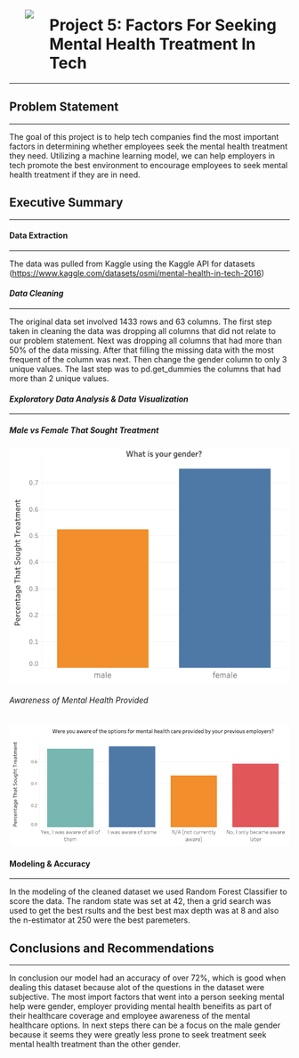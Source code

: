 <img src="http://imgur.com/1ZcRyrc.png" style="float: left; margin: 28px; height: 77px"> 

# **Project 5: Factors For Seeking Mental Health Treatment In Tech**
---
## **Problem Statement**
---

The goal of this project is to help tech companies find the most important factors in determining whether employees seek the mental health treatment they need. Utilizing a machine learning model, we can help employers in tech promote the best environment to encourage employees to seek mental health treatment if they are in need.

## **Executive Summary**
---

#### **Data Extraction**
---

The data was pulled from Kaggle using the Kaggle API for datasets (https://www.kaggle.com/datasets/osmi/mental-health-in-tech-2016)


#### *Data Cleaning*
---

The original data set involved 1433 rows and 63 columns. The first step taken in cleaning the data was dropping all columns that did not relate to our problem statement. Next was dropping all columns that had more than 50% of the data missing. After that filling the missing data with the most frequent of the column was next. Then change the gender column to only 3 unique values. The last step was to pd.get_dummies the columns that had more than 2 unique values.

#### *Exploratory Data Analysis & Data Visualization*
---
##### Male vs Female That Sought Treatment
![Male vs. Female](./visualizations/Factor_1_Gender.png)

###### Awareness of Mental Health Provided
![Awareness](./visualizations/Factor_2_Support_awareness.png)

#### **Modeling & Accuracy**
---

In the modeling of the cleaned dataset we used Random Forest Classifier to score the data. The random state was set at 42, then a grid search was used to get the best rsults and the best best max depth was at 8 and also the n-estimator at 250 were the best paremeters.

 ## **Conclusions and Recommendations**
 --- 
 
In conclusion our model had an accuracy of over 72%, which is good when dealing this dataset because alot of the questions in the dataset were subjective. The most import factors that went into a person seeking mental help were gender, employer providing mental health beneifits as part of their healthcare coverage and employee awareness of the mental healthcare options. In next steps there can be a focus on the male gender because it seems they were greatly less prone to seek treatment seek mental health treatment than the other gender.




 
 